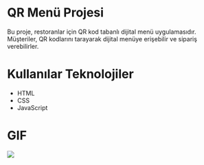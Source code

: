 # QR Menü Projesi
Bu proje, restoranlar için QR kod tabanlı dijital menü uygulamasıdır. Müşteriler, QR kodlarını tarayarak dijital menüye erişebilir ve sipariş verebilirler.

# Kullanılar Teknolojiler
- HTML
- CSS
- JavaScript

# GIF
![](images/qrmenu-min.gif)




